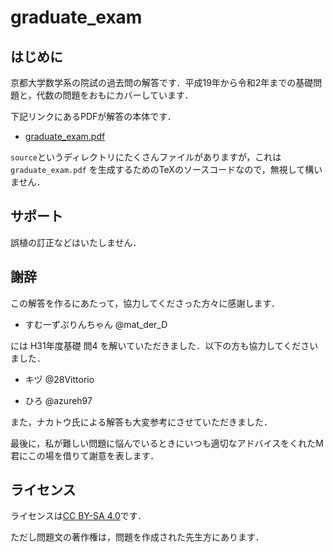 # graduate_exam

## はじめに

京都大学数学系の院試の過去問の解答です．平成19年から令和2年までの基礎問題と，代数の問題をおもにカバーしています．

下記リンクにあるPDFが解答の本体です．

- [graduate_exam.pdf](/graduate_exam.pdf)

`source`というディレクトリにたくさんファイルがありますが，これは `graduate_exam.pdf` を生成するためのTeXのソースコードなので，無視して構いません．

## サポート

誤植の訂正などはいたしません．

## 謝辞

この解答を作るにあたって，協力してくださった方々に感謝します．

- すむーずぷりんちゃん @mat_der_D　

には H31年度基礎 問4 を解いていただきました．以下の方も協力してくださいました．

- キヅ @28Vittorio　

- ひろ @azureh97

また，ナカトウ氏による解答も大変参考にさせていただきました．

最後に，私が難しい問題に悩んでいるときにいつも適切なアドバイスをくれたM君にこの場を借りて謝意を表します．

## ライセンス

ライセンスは[CC BY-SA 4.0](https://creativecommons.org/licenses/by-sa/4.0/deed.ja)です．

ただし問題文の著作権は，問題を作成された先生方にあります．




